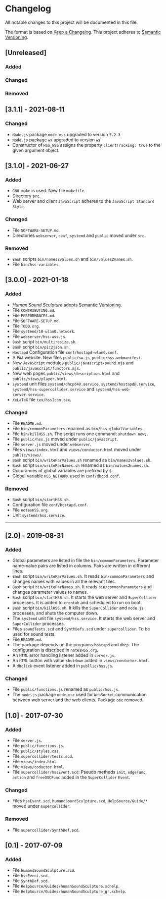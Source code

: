 # Changelog
All notable changes to this project will be documented in this file.

The format is based on [Keep a Changelog](https://keepachangelog.com/en/1.0.0/).
This project adheres to [Semantic Versioning](https://semver.org/spec/v2.0.0.html).

## [Unreleased]
### Added
### Changed
### Removed

## [3.1.1] - 2021-08-11
### Changed
- `Node.js` package `node-osc` upgraded to version `5.2.3`.
- `Node.js` package `ws` upgraded to version `ws`.
- Constructor of `HSS_WSS` assigns the property `clientTracking: true` to the given argument object.

## [3.1.0] - 2021-06-27
### Added
- `GNU make` is used. New file `makefile`.
- Directory `src`.
- Web server and client `JavaScript` adheres to the `JavaScript Standard Style`.
### Changed
- File `SOFTWARE-SETUP.md`.
- Directories `webserver`, `conf`, `systemd` and `public` moved under `src`.
### Removed
- `Bash` scripts `bin/names2values.sh` and `bin/values2names.sh`.
- File `bin/hss-variables`.

## [3.0.0] - 2021-01-18
### Added
- *Human Sound Sculpture* adopts [Semantic Versioning](https://semver.org/spec/v2.0.0.html).
- File `CONTRIBUTING.md`.
- File `PERFORMANCES.md`.
- File `SOFTWARE-SETUP.md`.
- File `TODO.org`.
- File `systemd/10-wlan0.network`.
- File `webserver/hss-wss.js`.
- `Bash` script `bin/multiresize.sh`.
- `Bash` script `bin/pic2json.sh`.
- `Hostapd` Configuration file `conf/hostapd-wlan0.conf`.
- A `PWA` website. New files `public/sw.js`, `public/hss.webmanifest`.
- New `JavaScript` modules `public/javascript/sound.mjs` and `public/javascript/functors.mjs`.
- New web pages `public/views/description.html` and `public/views/player.html`.
- `systemd` unit files `systemd/dhcpd4@.service`, `systemd/hostapd@.service`, `systemd/hss-supercollider.service` and `systemd/hss-web-server.service`.
- `XeLaTeX` file `tex/hssIcon.tex`.

### Changed
- File `README.md`.
- File `bin/commonParameters` renamed as `bin/hss-globalVariables`.
- File `bin/killHSS.sh`. The script runs one command: `shutdown now;`.
- File `public/hss.js` moved under `public/javascript`.
- File `server.js` moved under `webserver`.
- Files `views/index.html` and `views/conductor.html` moved under `public/views/`.
- `Bash` script `bin/writeParValues.sh` renamed as `bin/names2values.sh`.
- `Bash` script `bin/writeParNames.sh` renamed as `bin/values2names.sh`.
- Occurances of global variables are prefixed by `$`.
- Global variable `HSS_NETWORK` used in `conf/dhcpd.conf`.

### Removed
- `Bash` script `bin/startHSS.sh`.
- Configuration file `conf/hostapd.conf`.
- File `notesHSS.org`.
- Unit `systemd/hss.service`.

___

## [2.0] - 2019-08-31
### Added
- Global parameters are listed in file the `bin/commonParameters`. Parameter name-value pairs
are listed in columns. Pairs are written in different lines.
- `Bash` script `bin/writeParValues.sh`. It reads `bin/commonParameters` and changes names with
values in all the relevant files.
- `Bash` script `bin/writeParNames.sh`. It reads `bin/commonParameters` and changes parameter values to
names.
- `Bash` script `bin/startHSS.sh`. It starts the web server and `SuperCollider` processes. It is added
to `crontab` and scheduled to run on boot.
- `Bash` script `bin/killHSS.sh`. It kills the `SuperCollider` and `node.js` processes, and shuts the
computer down.
- The `systemd` unit file `systemd/hss.service`. It starts the web server and `SuperCollider` processes.
- Files `soundTests.scd` and `SynthDefs.scd` under `supercollider`. To be used for sound tests.
- File `README.md`.
- The package depends on the programs `hostapd` and `dhcp`. The configuration is discribed in `notesHSS.org`.
- An `HTML` error handling listener added in `server.js`.
- An `HTML` button with value `shutdown` added in `views/conductor.html`.
- A `dbclick` event listener added in `publlic/hss.js`.

### Changed
- File `public/functions.js` renamed as `public/hss.js`.
- The `node.js` package `node-osc` used for `WebSocket` communication between web server and the web clients. Package
`osc` removed.

## [1.0] - 2017-07-30
### Added
- File `server.js`.
- File `public/functions.js`.
- File `public/styles.css`.
- File `supercollider/tests.scd`.
- File `views/index.html`.
- File `views/coductor.html`.
- File `supercollider/hssEvent.scd`: Pseudo methods `init`, `edgeFunc`, `action` and `freeOSCFunc`
added in the `SuperCollider` `Event`.

### Changed
- Files `hssEvent.scd`, `humandSoundSculpture.scd`, `HelpSource/Guide/*` moved under `supercollider`.

### Removed
- File `supercollider/SynthDef.scd`.

## [0.1] - 2017-07-09
### Added
- File `humandSoundSculpture.scd`.
- File `hssEvent.scd`.
- File `SynthDef.scd`.
- File `HelpSource/Guides/humanSoundSculpture.schelp`.
- File `HelpSource/Guides/humanSoundSculpture_gr.schelp`.
